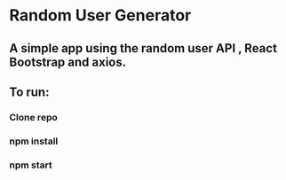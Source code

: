 # Random User Generator

## A simple app using the random user API , React Bootstrap and axios.

## To run:

### Clone repo

### npm install

### npm start
